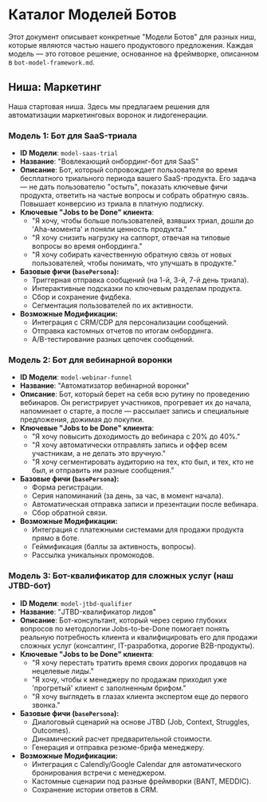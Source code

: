 # Каталог Моделей Ботов

Этот документ описывает конкретные "Модели Ботов" для разных ниш, которые являются частью нашего продуктового предложения. Каждая модель — это готовое решение, основанное на фреймворке, описанном в `bot-model-framework.md`.

## Ниша: Маркетинг

Наша стартовая ниша. Здесь мы предлагаем решения для автоматизации маркетинговых воронок и лидогенерации.

### Модель 1: Бот для SaaS-триала

- **ID Модели**: `model-saas-trial`
- **Название**: "Вовлекающий онбординг-бот для SaaS"
- **Описание**: Бот, который сопровождает пользователя во время бесплатного триального периода вашего SaaS-продукта. Его задача — не дать пользователю "остыть", показать ключевые фичи продукта, ответить на частые вопросы и собрать обратную связь. Повышает конверсию из триала в платную подписку.
- **Ключевые "Jobs to be Done" клиента**:
  - "Я хочу, чтобы больше пользователей, взявших триал, дошли до 'Aha-момента' и поняли ценность продукта."
  - "Я хочу снизить нагрузку на саппорт, отвечая на типовые вопросы во время онбординга."
  - "Я хочу собирать качественную обратную связь от новых пользователей, чтобы понимать, что улучшать в продукте."
- **Базовые фичи (`basePersona`):**
  - Триггерная отправка сообщений (на 1-й, 3-й, 7-й день триала).
  - Интерактивные подсказки по ключевым разделам продукта.
  - Сбор и сохранение фидбека.
  - Сегментация пользователей по их активности.
- **Возможные Модификации:**
  - Интеграция с CRM/CDP для персонализации сообщений.
  - Отправка кастомных отчетов по итогам онбординга.
  - A/B-тестирование разных цепочек сообщений.

### Модель 2: Бот для вебинарной воронки

- **ID Модели**: `model-webinar-funnel`
- **Название**: "Автоматизатор вебинарной воронки"
- **Описание**: Бот, который берет на себя всю рутину по проведению вебинаров. Он регистрирует участников, прогревает их до начала, напоминает о старте, а после — рассылает запись и специальные предложения, дожимая до покупки.
- **Ключевые "Jobs to be Done" клиента**:
  - "Я хочу повысить доходимость до вебинара с 20% до 40%."
  - "Я хочу автоматически отправлять запись и оффер всем участникам, а не делать это вручную."
  - "Я хочу сегментировать аудиторию на тех, кто был, и тех, кто не был, и отправить им разные сообщения."
- **Базовые фичи (`basePersona`):**
  - Форма регистрации.
  - Серия напоминаний (за день, за час, в момент начала).
  - Автоматическая отправка записи и презентации после вебинара.
  - Сбор обратной связи.
- **Возможные Модификации:**
  - Интеграция с платежными системами для продажи продукта прямо в боте.
  - Геймификация (баллы за активность, вопросы).
  - Рассылка уникальных промокодов.

### Модель 3: Бот-квалификатор для сложных услуг (наш JTBD-бот)

- **ID Модели**: `model-jtbd-qualifier`
- **Название**: "JTBD-квалификатор лидов"
- **Описание**: Бот-консультант, который через серию глубоких вопросов по методологии Jobs-to-be-Done помогает понять реальную потребность клиента и квалифицировать его для продажи сложных услуг (консалтинг, IT-разработка, дорогие B2B-продукты).
- **Ключевые "Jobs to be Done" клиента**:
  - "Я хочу перестать тратить время своих дорогих продавцов на нецелевые лиды."
  - "Я хочу, чтобы к менеджеру по продажам приходил уже 'прогретый' клиент с заполненным брифом."
  - "Я хочу выглядеть в глазах клиента экспертом еще до первого звонка."
- **Базовые фичи (`basePersona`):**
  - Диалоговый сценарий на основе JTBD (Job, Context, Struggles, Outcomes).
  - Динамический расчет предварительной стоимости.
  - Генерация и отправка резюме-брифа менеджеру.
- **Возможные Модификации:**
  - Интеграция с Calendly/Google Calendar для автоматического бронирования встречи с менеджером.
  - Кастомные сценарии под разные фреймворки (BANT, MEDDIC).
  - Сохранение истории ответов в CRM.
